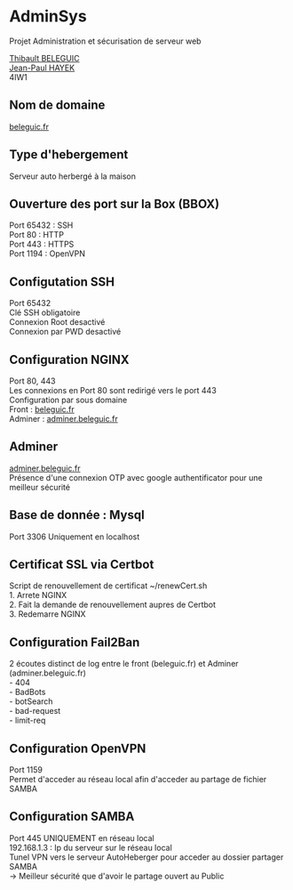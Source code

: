 # AdminSys
Projet Administration et sécurisation de serveur web

[Thibault BELEGUIC](https://github.com/Beleguic/)  
[Jean-Paul HAYEK](https://github.com/jphayek/)  
4IW1  

## Nom de domaine
[beleguic.fr](https://beleguic.fr)   

## Type d'hebergement
Serveur auto herbergé à la maison

## Ouverture des port sur la Box (BBOX)
  Port 65432 : SSH  
  Port 80 : HTTP  
  Port 443 : HTTPS  
  Port 1194 : OpenVPN  

## Configutation SSH
  Port 65432  
  Clé SSH  obligatoire  
  Connexion Root desactivé  
  Connexion par PWD desactivé  

## Configuration NGINX
  Port 80, 443  
  Les connexions en Port 80 sont redirigé vers le port 443  
  Configuration par sous domaine  
    Front : [beleguic.fr](https://belegiuc.fr)  
    Adminer : [adminer.beleguic.fr](https://adminer.belegiuc.fr)  

## Adminer
  [adminer.beleguic.fr](https://adminer.belegiuc.fr)  
  Présence d'une connexion OTP avec google authentificator pour une meilleur sécurité  

## Base de donnée : Mysql
  Port 3306 Uniquement en localhost  

## Certificat SSL via Certbot
  Script de renouvellement de certificat ~/renewCert.sh  
    1. Arrete NGINX  
    2. Fait la demande de renouvellement aupres de Certbot  
    3. Redemarre NGINX  

## Configuration Fail2Ban
  2 écoutes distinct de log entre le front (beleguic.fr) et Adminer (adminer.beleguic.fr)  
    - 404  
    - BadBots  
    - botSearch  
    - bad-request  
    - limit-req  

## Configuration OpenVPN
  Port 1159  
  Permet d'acceder au réseau local afin d'acceder au partage de fichier SAMBA  

## Configuration SAMBA
  Port 445 UNIQUEMENT en réseau local  
    192.168.1.3 : Ip du serveur sur le réseau local  
    Tunel VPN vers le serveur AutoHeberger pour acceder au dossier partager SAMBA  
      -> Meilleur sécurité que d'avoir le partage ouvert au Public  
